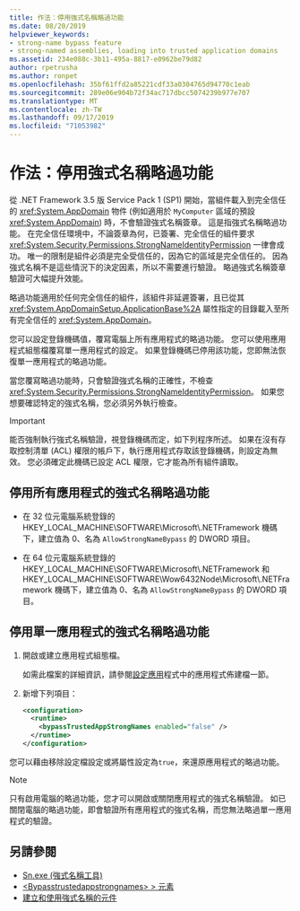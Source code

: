 ```yaml
---
title: 作法：停用強式名稱略過功能
ms.date: 08/20/2019
helpviewer_keywords:
- strong-name bypass feature
- strong-named assemblies, loading into trusted application domains
ms.assetid: 234e088c-3b11-495a-8817-e0962be79d82
author: rpetrusha
ms.author: ronpet
ms.openlocfilehash: 35bf61ffd2a85221cdf33a0304765d94770c1eab
ms.sourcegitcommit: 289e06e904b72f34ac717dbcc5074239b977e707
ms.translationtype: MT
ms.contentlocale: zh-TW
ms.lasthandoff: 09/17/2019
ms.locfileid: "71053982"
---
```

# <a name="how-to-disable-the-strong-name-bypass-feature"></a>作法：停用強式名稱略過功能
從 .NET Framework 3.5 版 Service Pack 1 (SP1) 開始，當組件載入到完全信任的 <xref:System.AppDomain> 物件 (例如適用於 `MyComputer` 區域的預設 <xref:System.AppDomain>) 時，不會驗證強式名稱簽章。 這是指強式名稱略過功能。 在完全信任環境中，不論簽章為何，已簽署、完全信任的組件要求 <xref:System.Security.Permissions.StrongNameIdentityPermission> 一律會成功。 唯一的限制是組件必須是完全受信任的，因為它的區域是完全信任的。 因為強式名稱不是這些情況下的決定因素，所以不需要進行驗證。 略過強式名稱簽章驗證可大幅提升效能。  
  
 略過功能適用於任何完全信任的組件，該組件非延遲簽署，且已從其 <xref:System.AppDomainSetup.ApplicationBase%2A> 屬性指定的目錄載入至所有完全信任的 <xref:System.AppDomain>。  
  
 您可以設定登錄機碼值，覆寫電腦上所有應用程式的略過功能。 您可以使用應用程式組態檔覆寫單一應用程式的設定。 如果登錄機碼已停用該功能，您即無法恢復單一應用程式的略過功能。  
  
 當您覆寫略過功能時，只會驗證強式名稱的正確性，不檢查 <xref:System.Security.Permissions.StrongNameIdentityPermission>。 如果您想要確認特定的強式名稱，您必須另外執行檢查。  
  
> [!IMPORTANT]
> 能否強制執行強式名稱驗證，視登錄機碼而定，如下列程序所述。 如果在沒有存取控制清單 (ACL) 權限的帳戶下，執行應用程式存取該登錄機碼，則設定為無效。 您必須確定此機碼已設定 ACL 權限，它才能為所有組件讀取。  
  
## <a name="disable-the-strong-name-bypass-feature-for-all-applications"></a>停用所有應用程式的強式名稱略過功能  
  
- 在 32 位元電腦系統登錄的 HKEY_LOCAL_MACHINE\SOFTWARE\Microsoft\\.NETFramework 機碼下，建立值為 0、名為 `AllowStrongNameBypass` 的 DWORD 項目。  
  
- 在 64 位元電腦系統登錄的 HKEY_LOCAL_MACHINE\SOFTWARE\Microsoft\\.NETFramework 和 HKEY_LOCAL_MACHINE\SOFTWARE\Wow6432Node\Microsoft\\.NETFramework 機碼下，建立值為 0、名為 `AllowStrongNameBypass` 的 DWORD 項目。  
  
## <a name="disable-the-strong-name-bypass-feature-for-a-single-application"></a>停用單一應用程式的強式名稱略過功能  
  
1. 開啟或建立應用程式組態檔。  
  
    如需此檔案的詳細資訊，請參閱[設定應用](../../framework/configure-apps/index.md)程式中的應用程式佈建檔一節。  
  
2. 新增下列項目：  
  
    ```xml  
    <configuration>  
      <runtime>  
        <bypassTrustedAppStrongNames enabled="false" />  
      </runtime>  
    </configuration>  
    ```  
  
 您可以藉由移除設定檔設定或將屬性設定為`true`，來還原應用程式的略過功能。  
  
> [!NOTE]
> 只有啟用電腦的略過功能，您才可以開啟或關閉應用程式的強式名稱驗證。 如已關閉電腦的略過功能，即會驗證所有應用程式的強式名稱，而您無法略過單一應用程式的驗證。  
  
## <a name="see-also"></a>另請參閱

- [Sn.exe (強式名稱工具)](../../framework/tools/sn-exe-strong-name-tool.md)
- [\<Bypasstrustedappstrongnames> > 元素](../../framework/configure-apps/file-schema/runtime/bypasstrustedappstrongnames-element.md)
- [建立和使用強式名稱的元件](create-use-strong-named.md)
